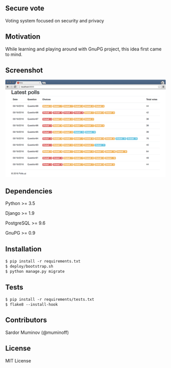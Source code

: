 ## Secure vote

Voting system focused on security and privacy

## Motivation

While learning and playing around with GnuPG project, this idea first came to mind.

## Screenshot

![Screenshot](./screenshot.png "Screenshot")

## Dependencies

Python >= 3.5

Django >= 1.9

PostgreSQL >= 9.6

GnuPG >= 0.9


## Installation

```
$ pip install -r requirements.txt
$ deploy/bootstrap.sh
$ python manage.py migrate
```

## Tests

```
$ pip install -r requirements/tests.txt
$ flake8 --install-hook
```

## Contributors

Sardor Muminov (@muminoff)

## License

MIT License
